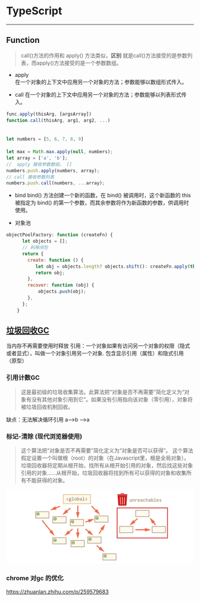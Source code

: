 # TypeScript

---

## Function

> call()方法的作用和 apply() 方法类似，**区别** 就是call()方法接受的是参数列表，而apply()方法接受的是一个参数数组。

+ apply  
在一个对象的上下文中应用另一个对象的方法；参数能够以数组形式传入。

+ call
在一个对象的上下文中应用另一个对象的方法；参数能够以列表形式传入。

```js
func.apply(thisArg, [argsArray])
function.call(thisArg, arg1, arg2, ...)


let numbers = [5, 6, 7, 8, 9]

let max = Math.max.apply(null, numbers);
let array = ['a', 'b'];
//  apply 接收参数数组， []
numbers.push.apply(numbers, array);
// call 接收参数列表
numbers.push.call(numbers, ...array);

```

+ bind
bind() 方法创建一个新的函数，在 bind() 被调用时，这个新函数的 this 被指定为 bind() 的第一个参数，而其余参数将作为新函数的参数，供调用时使用。

+ 对象池

```js
objectPoolFactory: function (createFn) {
      let objects = [];
      // 利用闭包
      return {
        create: function () {
           let obj = objects.length? objects.shift(): createFn.apply(this,arguments);
           return obj;
        },
        recover: function (obj) {
            objects.push(obj);
        },
      };
    }
```

<!-- # MDN

## 基础

+ 变量声明
**var**  声明一个变量(局部变量|全局变量) , 可选初始化
**let**  块作用域的局部变量 , 可选初始化
**const** 块作用域的只读常量 , 必须初始化

+ 变量的作用域:
在函数之外声明的变量，叫做全局变量，因为它可被当前文档中的任何其他代码所访问。在函数内部声明的变量，叫做局部变量，因为它只能在当前函数的内部访问。

**语句块**中声明的**变量**将成为**语句块所在函数**（或全局作用域）的局部变量. --块作用域

变量提升&&函数提升:
var 声明的变量会被提升到代码块的顶部, 可以在声明之前被访问,在赋值之前 ,其值都是undefined .
let(const) 声明的变量同意会变量提升到顶部 , 不可以在声明之前被访问 , 在声明之前,不会被赋值.
ps: 对象属性被赋值为常量是不收保护的 ,  const A = {'key':'value'}  ,A.key = 'foo'
数组被定义为常量 , 也不受保护 . const ARR = [] , ARR.push('FOO')  // ['FOO']

函数: function foo(){} , 可以提升到代码块顶部
函数表达式: let foo = function(){} // let foo = function bar(){}, 没有提升

+ 数据类型:基本数据类型 + 对象
  + Boolean  , true , false
  + null , 关键字
  + undefined , 变量未赋值的属性
  + Number , 整数|浮点数
    + 八进制的整数以 0（或0O、0o）开头，只能包括数字0-7。
    + 十六进制整数以0x（或0X）开头，可以包含数字（0-9）和字母 a~f 或 A~F。
    + 二进制整数以0b（或0B）开头，只能包含数字0和1。
  + BigInt , 操作和储存大数
  + String , 字符序列
  + Symbol , 实例唯一 , 不可改变

+ 流程控制&&错误处理
以下会被计算为false
  + false
  + undefined
  + null
  + 0
  + NaN
  + 空字符串（""）

**ps**: new Boolean(false)  不在false 里面列表里面  

```js
let a = new Boolean(false);
if(a){  // a假值 , 视为真 
    console.log(a==true); // a 非true , 结果为假;
}
```

+ promise  TODO:
  + pending：初始的状态，即正在执行，不处于 fulfilled 或 rejected 状态。
  + fulfilled：成功的完成了操作。
  + rejected：失败，没有完成操作。
  + settled：Promise 处于 fulfilled 或 rejected 二者中的任意一个状态, 不会是 pending -->

## [垃圾回收GC](https://developer.mozilla.org/zh-CN/docs/Web/JavaScript/Memory_Management)

当内存不再需要使用时释放
引用：一个对象如果有访问另一个对象的权限（隐式或者显式），叫做一个对象引用另一个对象.
包含显示引用（属性）和隐式引用（原型）

### 引用计数GC

>这是最初级的垃圾收集算法。此算法把“对象是否不再需要”简化定义为“对象有没有其他对象引用到它”。如果没有引用指向该对象（零引用），对象将被垃圾回收机制回收。

缺点：无法解决循环引用  a-->b -->a

### 标记-清除 (现代浏览器使用)

>这个算法把“对象是否不再需要”简化定义为“对象是否可以获得”。
这个算法假定设置一个叫做根（root）的对象（在Javascript里，根是全局对象）。垃圾回收器将定期从根开始，找所有从根开始引用的对象，然后找这些对象引用的对象……从根开始，垃圾回收器将找到所有可以获得的对象和收集所有不能获得的对象。

![标记清除](../images/fed/gc.png)

<!-- 在JavaScript中，数据类型分为两类，简单类型和引用类型，对于简单类型，内存是保存在栈（stack）空间中，复杂数据类型，内存是保存在堆（heap）空间中。

基本类型：这些类型在内存中分别占有固定大小的空间，他们的值保存在栈空间，我们通过按值来访问的
引用类型：引用类型，值大小不固定，栈内存中存放地址指向堆内存中的对象。是按引用访问的。
而对于栈的内存空间，只保存简单数据类型的内存，由操作系统自动分配和自动释放。而堆空间中的内存，由于大小不固定，系统无法无法进行自动释放，这个时候就需要JS引擎来手动的释放这些内存。 -->

### chrome 对gc 的优化
https://zhuanlan.zhihu.com/p/259579683